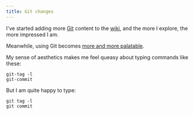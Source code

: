 ```yaml
---
title: Git changes
---
```


I've started adding more [Git](http://www.wincent.com/knowledge-base/Git) content to the [wiki](http://www.wincent.com/knowledge-base/wiki), and the more I explore, the more impressed I am.

Meanwhile, using Git becomes [more and more palatable](http://repo.or.cz/w/git.git?a=commit;h=36e5e70e0f40cf7ca4351b8159d68f8560a2805f).

My sense of aesthetics makes me feel queasy about typing commands like these:

    git-tag -l
    git-commit

But I am quite happy to type:

    git tag -l
    git commit
